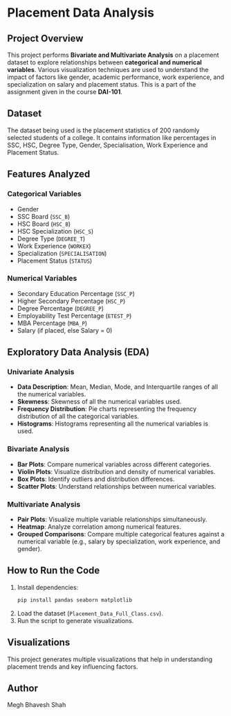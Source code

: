 # Placement Data Analysis

## Project Overview
This project performs **Bivariate and Multivariate Analysis** on a placement dataset to explore relationships between **categorical and numerical variables**. Various visualization techniques are used to understand the impact of factors like gender, academic performance, work experience, and specialization on salary and placement status. This is a part of the assignment given in the course **DAI-101**.

## Dataset
The dataset being used is the placement statistics of 200 randomly selected students of a college. It contains information like percentages in SSC, HSC, Degree Type, Gender, Specialisation, Work Experience and Placement Status.

## Features Analyzed
### **Categorical Variables**
- Gender
- SSC Board (`SSC_B`)
- HSC Board (`HSC_B`)
- HSC Specialization (`HSC_S`)
- Degree Type (`DEGREE_T`)
- Work Experience (`WORKEX`)
- Specialization (`SPECIALISATION`)
- Placement Status (`STATUS`)

### **Numerical Variables**
- Secondary Education Percentage (`SSC_P`)
- Higher Secondary Percentage (`HSC_P`)
- Degree Percentage (`DEGREE_P`)
- Employability Test Percentage (`ETEST_P`)
- MBA Percentage (`MBA_P`)
- Salary (if placed, else Salary = 0)

## Exploratory Data Analysis (EDA)
### **Univariate Analysis**
- **Data Description**: Mean, Median, Mode, and Interquartile ranges of all the numerical variables.
- **Skewness**: Skewness of all the numerical variables used.
- **Frequency Distribution**: Pie charts representing the frequency distribution of all the categorical variables.
- **Histograms**: Histograms representing all the numerical variables is used.
  
### **Bivariate Analysis**
- **Bar Plots**: Compare numerical variables across different categories.
- **Violin Plots**: Visualize distribution and density of numerical variables.
- **Box Plots**: Identify outliers and distribution differences.
- **Scatter Plots**: Understand relationships between numerical variables.

### **Multivariate Analysis**
- **Pair Plots**: Visualize multiple variable relationships simultaneously.
- **Heatmap**: Analyze correlation among numerical features.
- **Grouped Comparisons**: Compare multiple categorical features against a numerical variable (e.g., salary by specialization, work experience, and gender).

## How to Run the Code
1. Install dependencies:
   ```sh
   pip install pandas seaborn matplotlib
   ```
2. Load the dataset (`Placement_Data_Full_Class.csv`).
3. Run the script to generate visualizations.

## Visualizations
This project generates multiple visualizations that help in understanding placement trends and key influencing factors.

## Author
Megh Bhavesh Shah
